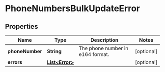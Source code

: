 

# PhoneNumbersBulkUpdateError


## Properties

Name | Type | Description | Notes
------------ | ------------- | ------------- | -------------
**phoneNumber** | **String** | The phone number in e164 format. |  [optional]
**errors** | [**List&lt;Error&gt;**](Error.md) |  |  [optional]



